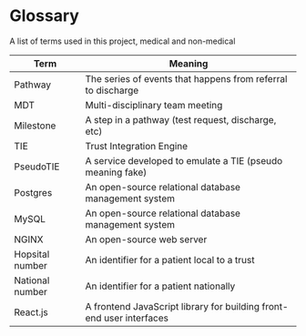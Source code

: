 # Glossary
A list of terms used in this project, medical and non-medical

|Term|Meaning
---|---|
|Pathway|The series of events that happens from referral to discharge
|MDT|Multi-disciplinary team meeting
|Milestone|A step in a pathway (test request, discharge, etc)
|TIE|Trust Integration Engine
|PseudoTIE|A service developed to emulate a TIE (pseudo meaning fake)
|Postgres|An open-source relational database management system
|MySQL|An open-source relational database management system
|NGINX|An open-source web server
|Hopsital number|An identifier for a patient local to a trust
|National number|An identifier for a patient nationally
|React.js|A frontend JavaScript library for building front-end user interfaces